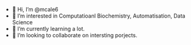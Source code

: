 - 👋 Hi, I’m @mcale6
- 👀 I’m interested in Computatioanl Biochemistry, Automatisation, Data Science 
- 🌱 I’m currently learning a lot. 
- 💞️ I’m looking to collaborate on intersting porjects. 

<!---
mcale6/mcale6 is a ✨ special ✨ repository because its `README.md` (this file) appears on your GitHub profile.
You can click the Preview link to take a look at your changes.
--->

